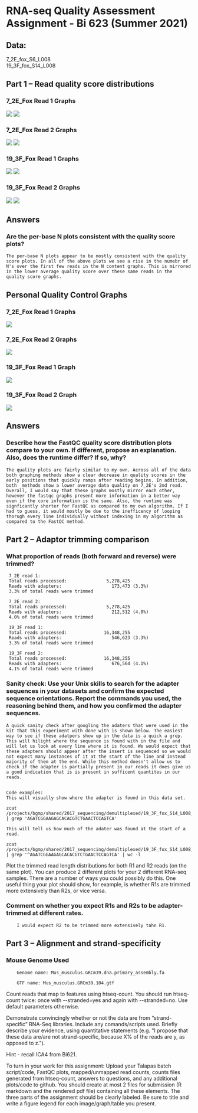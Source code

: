 # RNA-seq Quality Assessment Assignment - Bi 623 (Summer 2021)

## Data:
7_2E_fox_S6_L008        
19_3F_fox_S14_L008

## Part 1 – Read quality score distributions


### 7_2E_Fox Read 1 Graphs

![](7_2E_fox_S6_R1_001_per_base_quality.png)
![](7_2E_fox_S6_R1_001_per_base_n_content.png)

### 7_2E_Fox Read 2 Graphs
![](7_2E_fox_S6_R2_001_per_base_quality.png)
![](7_2E_fox_S6_R2_001_per_base_n_content.png)

### 19_3F_Fox Read 1 Graphs
![](19_3F_fox_S14_L008_R1_001_per_base_quality.png)
![](19_3F_fox_S14_L008_R1_001_per_base_n_content.png)

### 19_3F_Fox Read 2 Graphs
![](19_3F_fox_S14_L008_R2_001_per_base_quality.png)
![](19_3F_fox_S14_L008_R2_001_per_base_n_content.png)

## Answers

### Are the per-base N plots consistent with the quality score plots?

    The per-base N plots appear to be mostly consistent with the quality score plots. In all of the above plots we see a rise in the numebr of N's over the first few reads in the N content graphs. This is mirrored in the lower average quality score over these same reads in the quality score graphs.

## Personal Quality Control Graphs

### 7_2E_Fox Read 1 Graphs
![](7_2E_fox_S6_L008_R1_001_Personal_plot.png)
### 7_2E_Fox Read 2 Graphs
![](7_2E_fox_S6_L008_R2_001_Personal_plot.png)
### 19_3F_Fox Read 1 Graph
![](19_3F_fox_S14_L008_R1_001_Personal_plot.png)
### 19_3F_Fox Read 2 Graph
![](19_3F_fox_S14_L008_R2_001_Personal_plot.png)

## Answers

### Describe how the FastQC quality score distribution plots compare to your own. If different, propose an explanation. Also, does the runtime differ? If so, why?

    The quality plots are fairly similar to my own. Across all of the data both graphing methods show a clear decrease in quality scores in the early positions that quickly ramps after reading begins. In addition, both  methods show a lower average data quality on 7_2E's 2nd read. Overall, I would say that these graphs mostly mirror each other, however the fastqc graphs present more information in a better way even if the core information is the same. Also, the runtime was signficantly shorter for FastQC as compared to my own algorithm. If I had to guess, it would mostly be due to the inefficency of looping thorugh every line individually without indexing in my algorithm as compared to the FastQC method. 



## Part 2 – Adaptor trimming comparison

###  What proportion of reads (both forward and reverse) were trimmed?

     7_2E read 1:
     Total reads processed:               5,278,425
     Reads with adapters:                   173,473 (3.3%)
     3.3% of total reads were trimmed

     7_2E read 2:
     Total reads processed:               5,278,425
     Reads with adapters:                   212,512 (4.0%)
     4.0% of total reads were trimmed

     19_3F read 1:
     Total reads processed:              16,348,255
     Reads with adapters:                   546,623 (3.3%)
     3.3% of total reads were trimmed 

     19_3F read 2:
     Total reads processed:              16,348,255
     Reads with adapters:                   676,564 (4.1%)
     4.1% of total reads were trimmed


### Sanity check: Use your Unix skills to search for the adapter sequences in your datasets and confirm the expected sequence orientations. Report the commands you used, the reasoning behind them, and how you confirmed the adapter sequences.

    A quick sanity check after googling the adaters that were used in the kit that this experiment with done with is shown below. The easiest way to see if these adatpers show up in the data is a quick a grep. This will hilight where the sequence is found with in the file and will let us look at every line where it is found. We would expect that these adapters should appear after the insert is sequenced so we would not expect many instances of it at the start of the line and instead majority of them at the end. While this method doesn't allow us to  check if the adapter is partially present in our reads it does give us a good indication that is is present in sufficent quantites in our reads.


    Code examples:
    This will visually show where the adapter is found in this data set.

    zcat /projects/bgmp/shared/2017_sequencing/demultiplexed/19_3F_fox_S14_L008_R1_001.fastq.gz | grep 'AGATCGGAAGAGCACACGTCTGAACTCCAGTCA' 

    This will tell us how much of the adater was found at the start of a read. 

    zcat /projects/bgmp/shared/2017_sequencing/demultiplexed/19_3F_fox_S14_L008_R1_001.fastq.gz | grep '^AGATCGGAAGAGCACACGTCTGAACTCCAGTCA' | wc -l


Plot the trimmed read length distributions for both R1 and R2 reads (on the same plot). You can produce 2 different plots for your 2 different RNA-seq samples. There are a number of ways you could possibly do this. One useful thing your plot should show, for example, is whether R1s are trimmed more extensively than R2s, or vice versa. 
### Comment on whether you expect R1s and R2s to be adapter-trimmed at different rates.
        I would expect R2 to be trimmed more extensively tahn R1. 

## Part 3 – Alignment and strand-specificity

### Mouse Genome Used
        Genome name: Mus_musculus.GRCm39.dna.primary_assembly.fa

        GTF name: Mus_musculus.GRCm39.104.gtf


Count reads that map to features using htseq-count. You should run htseq-count twice: once with --stranded=yes and again with --stranded=no. Use default parameters otherwise.

Demonstrate convincingly whether or not the data are from “strand-specific” RNA-Seq libraries. Include any comands/scripts used. Briefly describe your evidence, using quantitative statements (e.g. "I propose that these data are/are not strand-specific, because X% of the reads are y, as opposed to z.").

Hint - recall ICA4 from Bi621.

To turn in your work for this assignment: Upload your Talapas batch script/code, FastQC plots, mapped/unmapped read counts, counts files generated from htseq-count, answers to questions, and any additional plots/code to github. You should create at most 2 files for submission (R markdown and the rendered pdf file) containing all these elements. The three parts of the assignment should be clearly labeled. Be sure to title and write a figure legend for each image/graph/table you present.